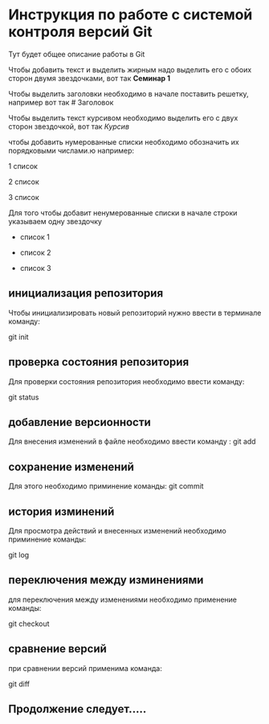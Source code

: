 # Инструкция по работе с системой контроля версий Git

Тут будет общее описание работы в Git

Чтобы добавить текст и выделить жирным надо выделить его с обоих сторон двумя звездочками, вот так **Семинар 1**

Чтобы выделить заголовки необходимо в начале поставить решетку, например вот так # Заголовок

Чтобы выделить текст курсивом необходимо выделить его с двух сторон звездочкой, вот так *Курсив*

чтобы добавить нумерованные списки необходимо обозначить их порядковыми числами.ю например:

1 список

2 список

3 список

Для того чтобы добавит ненумерованные списки в начале строки указываем одну звездочку

* список 1

* список 2

* список 3

## инициализация репозитория

Чтобы инициализировать новый репозиторий нужно ввести в терминале команду:

  git init

## проверка состояния репозитория

Для проверки состояния репозитория необходимо ввести команду:

git status

## добавление версионности

Для внесения изменений в файле необходимо ввести команду : git add

## сохранение изменений

Для этого необходимо приминение команды: git commit

## история изминений

Для просмотра действий и внесенных изменений необходимо приминение команды:

git log

## переключения между изминениями

для переключения между изменениями необходимо применение команды:

git checkout

## сравнение версий

при сравнении версий применима команда:

git diff

## Продолжение следует.....